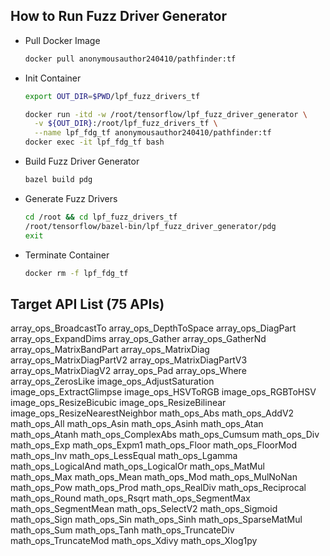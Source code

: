 ## How to Run Fuzz Driver Generator

 - Pull Docker Image
	 ```bash
	 docker pull anonymousauthor240410/pathfinder:tf
	 ```

 - Init Container
	```bash
	export OUT_DIR=$PWD/lpf_fuzz_drivers_tf

	docker run -itd -w /root/tensorflow/lpf_fuzz_driver_generator \
	  -v ${OUT_DIR}:/root/lpf_fuzz_drivers_tf \
	  --name lpf_fdg_tf anonymousauthor240410/pathfinder:tf
	docker exec -it lpf_fdg_tf bash
	```

 - Build Fuzz Driver Generator
	```bash
	bazel build pdg
	```

 - Generate Fuzz Drivers
	```bash
	cd /root && cd lpf_fuzz_drivers_tf
	/root/tensorflow/bazel-bin/lpf_fuzz_driver_generator/pdg
	exit
	```

 - Terminate Container
	```bash
	docker rm -f lpf_fdg_tf
	```

## Target API List (75 APIs)

array_ops_BroadcastTo
array_ops_DepthToSpace
array_ops_DiagPart
array_ops_ExpandDims
array_ops_Gather
array_ops_GatherNd
array_ops_MatrixBandPart
array_ops_MatrixDiag
array_ops_MatrixDiagPartV2
array_ops_MatrixDiagPartV3
array_ops_MatrixDiagV2
array_ops_Pad
array_ops_Where
array_ops_ZerosLike
image_ops_AdjustSaturation
image_ops_ExtractGlimpse
image_ops_HSVToRGB
image_ops_RGBToHSV
image_ops_ResizeBicubic
image_ops_ResizeBilinear
image_ops_ResizeNearestNeighbor
math_ops_Abs
math_ops_AddV2
math_ops_All
math_ops_Asin
math_ops_Asinh
math_ops_Atan
math_ops_Atanh
math_ops_ComplexAbs
math_ops_Cumsum
math_ops_Div
math_ops_Exp
math_ops_Expm1
math_ops_Floor
math_ops_FloorMod
math_ops_Inv
math_ops_LessEqual
math_ops_Lgamma
math_ops_LogicalAnd
math_ops_LogicalOr
math_ops_MatMul
math_ops_Max
math_ops_Mean
math_ops_Mod
math_ops_MulNoNan
math_ops_Pow
math_ops_Prod
math_ops_RealDiv
math_ops_Reciprocal
math_ops_Round
math_ops_Rsqrt
math_ops_SegmentMax
math_ops_SegmentMean
math_ops_SelectV2
math_ops_Sigmoid
math_ops_Sign
math_ops_Sin
math_ops_Sinh
math_ops_SparseMatMul
math_ops_Sum
math_ops_Tanh
math_ops_TruncateDiv
math_ops_TruncateMod
math_ops_Xdivy
math_ops_Xlog1py

